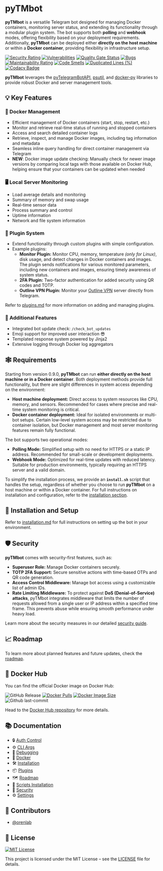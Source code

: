 # pyTMbot

**pyTMbot** is a versatile Telegram bot designed for managing Docker containers, monitoring server status, and extending
its functionality through a modular plugin system. The bot supports both **polling** and **webhook** modes, offering
flexibility based on your deployment requirements. Additionally, **pyTMbot** can be deployed either **directly on the
host machine** or within a **Docker container**, providing flexibility in infrastructure setup.

[![Security Rating](https://sonarcloud.io/api/project_badges/measure?project=orenlab_pytmbot&metric=security_rating)](https://sonarcloud.io/summary/new_code?id=orenlab_pytmbot)
[![Vulnerabilities](https://sonarcloud.io/api/project_badges/measure?project=orenlab_pytmbot&metric=vulnerabilities)](https://sonarcloud.io/summary/new_code?id=orenlab_pytmbot)
[![Quality Gate Status](https://sonarcloud.io/api/project_badges/measure?project=orenlab_pytmbot&metric=alert_status)](https://sonarcloud.io/summary/new_code?id=orenlab_pytmbot)
[![Bugs](https://sonarcloud.io/api/project_badges/measure?project=orenlab_pytmbot&metric=bugs)](https://sonarcloud.io/summary/new_code?id=orenlab_pytmbot)
[![Maintainability Rating](https://sonarcloud.io/api/project_badges/measure?project=orenlab_pytmbot&metric=sqale_rating)](https://sonarcloud.io/summary/new_code?id=orenlab_pytmbot)
[![Code Smells](https://sonarcloud.io/api/project_badges/measure?project=orenlab_pytmbot&metric=code_smells)](https://sonarcloud.io/summary/new_code?id=orenlab_pytmbot)
[![Duplicated Lines (%)](https://sonarcloud.io/api/project_badges/measure?project=orenlab_pytmbot&metric=duplicated_lines_density)](https://sonarcloud.io/summary/new_code?id=orenlab_pytmbot)
[![Codacy Badge](https://app.codacy.com/project/badge/Grade/abe0314bb5c24cfda8db9c0a293d17c0)](https://app.codacy.com/gh/orenlab/pytmbot/dashboard?utm_source=gh&utm_medium=referral&utm_content=&utm_campaign=Badge_grade)

**pyTMbot** leverages
the [pyTelegramBotAPI](https://github.com/eternnoir/pyTelegramBotAPI), [psutil](https://github.com/giampaolo/psutil),
and [docker-py](https://github.com/docker/docker-py) libraries to provide robust Docker and server management tools.

## 💡 Key Features

### 🐳 Docker Management

- Efficient management of Docker containers (start, stop, restart, etc.)
- Monitor and retrieve real-time status of running and stopped containers
- Access and search detailed container logs
- Retrieve, inspect, and manage Docker images, including tag information and metadata
- Seamless inline query handling for direct container management via Telegram
- **NEW**: Docker image update checking: Manually check for newer image versions by comparing local tags with those
  available on Docker Hub, helping ensure that your containers can be updated when needed

### 🖥️ Local Server Monitoring

- Load average details and monitoring
- Summary of memory and swap usage
- Real-time sensor data
- Process summary and control
- Uptime information
- Network and file system information

### 🔌 Plugin System

- Extend functionality through custom plugins with simple configuration.
- Example plugins:
    - **Monitor Plugin:** Monitor CPU, memory, temperature _(only for Linux)_, disk usage, and detect changes in Docker
      containers and images. The plugin sends notifications for various monitored parameters, including new containers
      and images, ensuring timely awareness of system status.
    - **2FA Plugin:** Two-factor authentication for added security using QR codes and TOTP.
    - **Outline VPN Plugin:** Monitor your [Outline VPN](https://getoutline.org/) server directly from Telegram.

Refer to [plugins.md](docs/plugins.md) for more information on adding and managing plugins.

### 🔖 Additional Features

- Integrated bot update check: `/check_bot_updates`
- Emoji support for improved user interaction 😎
- Templated response system powered by Jinja2
- Extensive logging through Docker log aggregators

## 🕸 Requirements

Starting from version 0.9.0, **pyTMbot** can run **either directly on the host machine or in a Docker container**. Both
deployment methods provide full functionality, but there are slight differences in system access depending on the
environment:

- **Host machine deployment:** Direct access to system resources like CPU, memory, and sensors. Recommended for cases
  where precise and real-time system monitoring is critical.
- **Docker container deployment:** Ideal for isolated environments or multi-bot setups. Certain low-level system access
  may be restricted due to container isolation, but Docker management and most server monitoring features remain fully
  functional.

The bot supports two operational modes:

- **Polling Mode:** Simplified setup with no need for HTTPS or a static IP address. Recommended for small-scale or
  development deployments.
- **Webhook Mode:** Optimized for real-time updates with reduced latency. Suitable for production environments,
  typically requiring an HTTPS server and a valid domain.

To simplify the installation process, we provide an **`install.sh`** script that handles the setup, regardless of
whether you choose to run **pyTMbot** on a host machine or within a Docker container. For full instructions on
installation and configuration, refer to the [installation section](docs/installation.md).

## 🔌 Installation and Setup

Refer to [installation.md](docs/installation.md) for full instructions on setting up the bot in your environment.

## 🛡 Security

**pyTMbot** comes with security-first features, such as:

- **Superuser Role:** Manage Docker containers securely.
- **TOTP 2FA Support:** Secure sensitive actions with time-based OTPs and QR code generation.
- **Access Control Middleware:** Manage bot access using a customizable list of admin IDs.
- **Rate Limiting Middleware:** To protect against **DoS (Denial-of-Service) attacks**, pyTMbot integrates middleware
  that limits the number of requests allowed from a single user or IP address within a specified time frame. This
  prevents abuse while ensuring smooth performance under heavy load.

Learn more about the security measures in our detailed [security guide](docs/security.md).

## 📈 Roadmap

To learn more about planned features and future updates, check the [roadmap](docs/roadmap.md).

## 🐋 Docker Hub

You can find the official Docker image on Docker Hub:

![GitHub Release](https://img.shields.io/github/v/release/orenlab/pytmbot)
[![Docker Pulls](https://badgen.net/docker/pulls/orenlab/pytmbot?icon=docker&label=pulls)](https://hub.docker.com/r/orenlab/pytmbot/)
[![Docker Image Size](https://badgen.net/docker/size/orenlab/pytmbot?icon=docker&label=image%20size)](https://hub.docker.com/r/orenlab/pytmbot/)
![Github last-commit](https://img.shields.io/github/last-commit/orenlab/pytmbot)

Head to the [Docker Hub repository](https://hub.docker.com/r/orenlab/pytmbot) for more details.

## 📚 Documentation

- 🔒 [Auth Control](docs/auth_control.md)
- ⚙️ [CLI Args](docs/bot_cli_args.md)
- 🐞 [Debugging](docs/debug.md)
- 🐳 [Docker](docs/docker.md)
- 🛠️ [Installation](docs/installation.md)
- 📦 [Plugins](docs/plugins.md)
- 🗺️ [Roadmap](docs/roadmap.md)
- 📜 [Scripts Installation](docs/script_install.md)
- 🔐 [Security](docs/security.md)
- ⚙️ [Settings](docs/settings.md)

## 🧬 Contributors

- [@orenlab](https://github.com/orenlab)

## 📜 License

[![MIT License](https://img.shields.io/badge/License-MIT-green.svg)](https://choosealicense.com/licenses/mit/)

This project is licensed under the MIT License – see the [LICENSE](LICENSE) file for details.